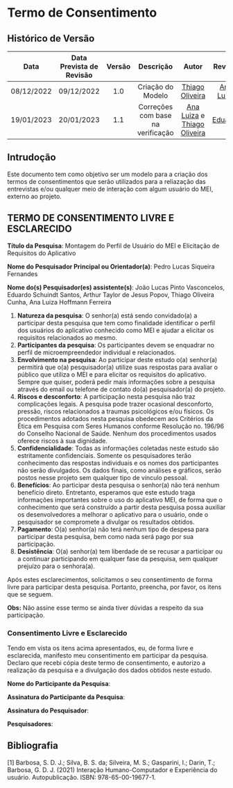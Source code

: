 # Termo de Consentimento
## <a>Histórico de Versão</a>

|Data|Data Prevista de Revisão|Versão|Descrição|Autor|Revisor|
| :----------: |:----------:| :------: | :-----------: | :---------: |:---------: |
|08/12/2022|09/12/2022|1.0|Criação do Modelo| [Thiago Oliveira](https://github.com/Thiab394)|[Ana Luiza](https://github.com/AnHoff)
|19/01/2023|20/01/2023|1.1|Correções com base na verificação|[Ana Luiza](https://github.com/AnHoff) e [Thiago Oliveira](https://github.com/Thiab394)|[Eduardo](https://github.com/edudsan)|

## Intrudoção
Este documento tem como objetivo ser um modelo para a criação dos termos de consentimentos que serão utilizados para a reliazação das entrevistas e/ou qualquer 
meio de interação com algum usuário do MEI, externo ao projeto.

## <a>TERMO DE CONSENTIMENTO LIVRE E ESCLARECIDO</a>

**Título da Pesquisa**: Montagem do Perfil de Usuário do MEI e Elicitação de Requisitos do Aplicativo

**Nome do Pesquisador Principal ou Orientador(a)**: Pedro Lucas Siqueira Fernandes

**Nome do(s) Pesquisador(es) assistente(s)**: João Lucas Pinto Vasconcelos, Eduardo Schuindt Santos, Arthur Taylor de Jesus Popov, Thiago Oliveira Cunha, Ana Luiza Hoffmann Ferreira

1.	**Natureza da pesquisa**: O senhor(a) está sendo convidado(a) a participar desta pesquisa que tem como finalidade identificar o perfil dos usuários do aplicativo conhecido como MEI e ajudar a elicitar os requisitos relacionados ao mesmo.
2.	**Participantes da pesquisa**: Os participantes devem se enquadrar no perfil de microempreendedor individual e relacionados.
3.	**Envolvimento na pesquisa**: Ao participar deste estudo o(a) senhor(a) permitirá que o(a) pesquisador(a) utilize suas respostas para avaliar o público que utiliza o MEI e para elicitar os requisitos do aplicativo. Sempre que quiser, poderá pedir mais informações sobre a pesquisa através do email ou telefone de contato do(a) pesquisador(a) do projeto.
5.	**Riscos e desconforto**: A participação nesta pesquisa não traz complicações legais. A pesquisa pode trazer ocasional desconforto, pressão, riscos relacionados a traumas psicológicos e/ou físicos. Os procedimentos adotados nesta pesquisa obedecem aos Critérios da Ética em Pesquisa com Seres Humanos conforme Resolução no. 196/96 do Conselho Nacional de Saúde. Nenhum dos procedimentos usados oferece riscos à sua dignidade.
6.	**Confidencialidade**: Todas as informações coletadas neste estudo são estritamente confidenciais. Somente os pesquisadores terão conhecimento das respostas individuais e os nomes dos participantes não serão divulgados. Os dados finais, como análises e gráficos, serão postos nesse projeto sem qualquer tipo de vínculo pessoal.
7.	**Benefícios**: Ao participar desta pesquisa o senhor(a) não terá nenhum benefício direto. Entretanto, esperamos que este estudo traga informações importantes sobre o uso do aplicativo MEI, de forma que o conhecimento que será construído a partir desta pesquisa possa auxiliar os desenvolvedores a melhorar o aplicativo para o usuário, onde o pesquisador se compromete a divulgar os resultados obtidos. 
8.	**Pagamento**: O(a) senhor(a) não terá nenhum tipo de despesa para participar desta pesquisa, bem como nada será pago por sua participação.
9. **Desistência**: O(a) senhor(a) tem liberdade de se recusar a participar ou a continuar participando em qualquer fase da pesquisa, sem qualquer prejuízo para o senhora(a).

Após estes esclarecimentos, solicitamos o seu consentimento de forma livre para participar desta pesquisa. Portanto, preencha, por favor, os itens que se seguem.

**Obs:** Não assine esse termo se ainda tiver dúvidas a respeito da sua participação.

### <a>Consentimento Livre e Esclarecido</a>
Tendo em vista os itens acima apresentados, eu, de forma livre e esclarecida, manifesto meu consentimento em participar da pesquisa. Declaro que recebi cópia deste termo de consentimento, e autorizo a realização da pesquisa e a divulgação dos dados obtidos neste estudo.


**Nome do Participante da Pesquisa**:

**Assinatura do Participante da Pesquisa**:

**Assinatura do Pesquisador**:

**Pesquisadores**: 

## Bibliografia
[1] Barbosa, S. D. J.; Silva, B. S. da; Silveira, M. S.; Gasparini, I.; Darin, T.; Barbosa, G. D. J. (2021) Interação Humano-Computador e Experiência do usuário. Autopublicação. ISBN: 978-65-00-19677-1.
